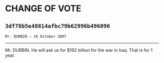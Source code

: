 # CHANGE OF VOTE
## `3df78b5e48814afbc79b62996b496096`
`Mr. DURBIN — 16 October 2007`

---


Mr. DURBIN. He will ask us for $192 billion for the war in Iraq. That 
is for 1 year.